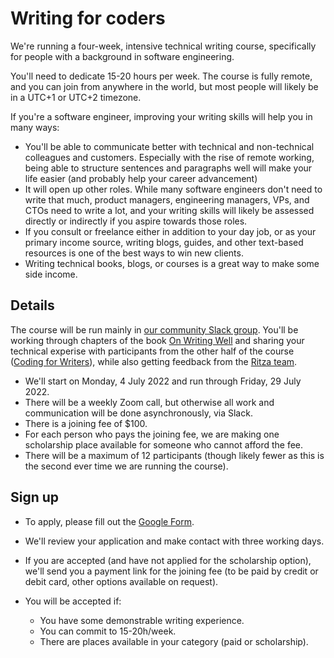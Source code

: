 # Writing for coders

We're running a four-week, intensive technical writing course, specifically for people with a background in software engineering.

You'll need to dedicate 15-20 hours per week. The course is fully remote, and you can join from anywhere in the world, but most people will likely be in a UTC+1 or UTC+2 timezone.

If you're a software engineer, improving your writing skills will help you in many ways:

* You'll be able to communicate better with technical and non-technical colleagues and customers. Especially with the rise of remote working, being able to structure sentences and paragraphs well will make your life easier (and probably help your career advancement)
* It will open up other roles. While many software engineers don't need to write that much, product managers, engineering managers, VPs, and CTOs need to write a lot, and your writing skills will likely be assessed directly or indirectly if you aspire towards those roles.
* If you consult or freelance either in addition to your day job, or as your primary income source, writing blogs, guides, and other text-based resources is one of the best ways to win new clients.
* Writing technical books, blogs, or courses is a great way to make some side income.


## Details

The course will be run mainly in [our community Slack group](https://ritza.co/slack.html). You'll be working through chapters of the book [On Writing Well](https://www.amazon.com/Writing-Well-Classic-Guide-Nonfiction/dp/0060891548) and sharing your technical experise with participants from the other half of the course ([Coding for Writers](./coding-for-writers.md)), while also getting feedback from the [Ritza team](https://ritza.co/team.html).

* We'll start on Monday, 4 July 2022 and run through Friday, 29 July 2022.
* There will be a weekly Zoom call, but otherwise all work and communication will be done asynchronously, via Slack.
* There is a joining fee of $100.
* For each person who pays the joining fee, we are making one scholarship place available for someone who cannot afford the fee.
* There will be a maximum of 12 participants (though likely fewer as this is the second ever time we are running the course).


## Sign up
* To apply, please fill out the [Google Form](#).

* We'll review your application and make contact with three working days.
* If you are accepted (and have not applied for the scholarship option), we'll send you a payment link for the joining fee (to be paid by credit or debit card, other options available on request).
* You will be accepted if:
    * You have some demonstrable writing experience.
    * You can commit to 15-20h/week.
    * There are places available in your category (paid or scholarship).


